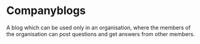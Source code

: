 # Companyblogs
A blog which can be used only in an organisation, where the members of the organisation can post questions and get answers from other members.
